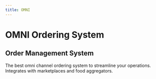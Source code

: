 ```yaml
---
title: OMNI 
---
```


# OMNI Ordering System

## Order Management System
The best omni channel ordering system to streamline your operations. Integrates with marketplaces and food aggregators.